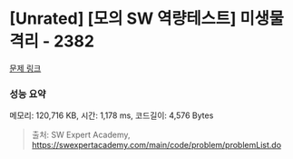 # [Unrated] [모의 SW 역량테스트] 미생물 격리 - 2382 

[문제 링크](https://swexpertacademy.com/main/code/problem/problemDetail.do?contestProbId=AV597vbqAH0DFAVl) 

### 성능 요약

메모리: 120,716 KB, 시간: 1,178 ms, 코드길이: 4,576 Bytes



> 출처: SW Expert Academy, https://swexpertacademy.com/main/code/problem/problemList.do